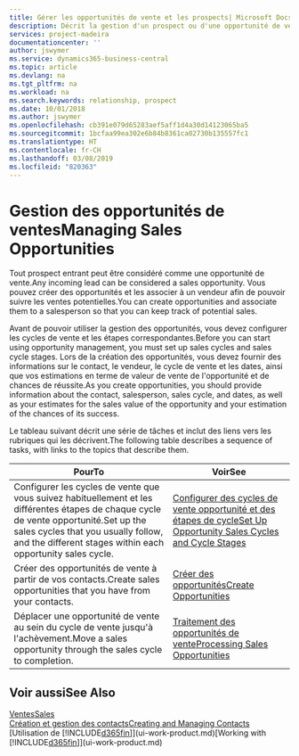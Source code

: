 ```yaml
---
title: Gérer les opportunités de vente et les prospects| Microsoft Docs
description: Décrit la gestion d'un prospect ou d'une opportunité de ventes entrant dans Business Central, et l'association de l'opportunité à un vendeur pour effectuer le suivi des ventes potentielles.
services: project-madeira
documentationcenter: ''
author: jswymer
ms.service: dynamics365-business-central
ms.topic: article
ms.devlang: na
ms.tgt_pltfrm: na
ms.workload: na
ms.search.keywords: relationship, prospect
ms.date: 10/01/2018
ms.author: jswymer
ms.openlocfilehash: cb391e079d65283aef5aff1d4a30d14123065ba5
ms.sourcegitcommit: 1bcfaa99ea302e6b84b8361ca02730b135557fc1
ms.translationtype: HT
ms.contentlocale: fr-CH
ms.lasthandoff: 03/08/2019
ms.locfileid: "820363"
---
```

# <a name="managing-sales-opportunities"></a><span data-ttu-id="9b45c-103">Gestion des opportunités de ventes</span><span class="sxs-lookup"><span data-stu-id="9b45c-103">Managing Sales Opportunities</span></span>
<span data-ttu-id="9b45c-104">Tout prospect entrant peut être considéré comme une opportunité de vente.</span><span class="sxs-lookup"><span data-stu-id="9b45c-104">Any incoming lead can be considered a sales opportunity.</span></span> <span data-ttu-id="9b45c-105">Vous pouvez créer des opportunités et les associer à un vendeur afin de pouvoir suivre les ventes potentielles.</span><span class="sxs-lookup"><span data-stu-id="9b45c-105">You can create opportunities and associate them to a salesperson so that you can keep track of potential sales.</span></span>

<span data-ttu-id="9b45c-106">Avant de pouvoir utiliser la gestion des opportunités, vous devez configurer les cycles de vente et les étapes correspondantes.</span><span class="sxs-lookup"><span data-stu-id="9b45c-106">Before you can start using opportunity management, you must set up sales cycles and sales cycle stages.</span></span> <span data-ttu-id="9b45c-107">Lors de la création des opportunités, vous devez fournir des informations sur le contact, le vendeur, le cycle de vente et les dates, ainsi que vos estimations en terme de valeur de vente de l'opportunité et de chances de réussite.</span><span class="sxs-lookup"><span data-stu-id="9b45c-107">As you create opportunities, you should provide information about the contact, salesperson, sales cycle, and dates, as well as your estimates for the sales value of the opportunity and your estimation of the chances of its success.</span></span>

<span data-ttu-id="9b45c-108">Le tableau suivant décrit une série de tâches et inclut des liens vers les rubriques qui les décrivent.</span><span class="sxs-lookup"><span data-stu-id="9b45c-108">The following table describes a sequence of tasks, with links to the topics that describe them.</span></span>

| <span data-ttu-id="9b45c-109">Pour</span><span class="sxs-lookup"><span data-stu-id="9b45c-109">To</span></span> | <span data-ttu-id="9b45c-110">Voir</span><span class="sxs-lookup"><span data-stu-id="9b45c-110">See</span></span> |
| --- | --- |
| <span data-ttu-id="9b45c-111">Configurer les cycles de vente que vous suivez habituellement et les différentes étapes de chaque cycle de vente opportunité.</span><span class="sxs-lookup"><span data-stu-id="9b45c-111">Set up the sales cycles that you usually follow, and the different stages within each opportunity sales cycle.</span></span> |[<span data-ttu-id="9b45c-112">Configurer des cycles de vente opportunité et des étapes de cycle</span><span class="sxs-lookup"><span data-stu-id="9b45c-112">Set Up Opportunity Sales Cycles and Cycle Stages</span></span>](marketing-how-setup-opportunity-sales-cycles-stages.md) |
| <span data-ttu-id="9b45c-113">Créer des opportunités de vente à partir de vos contacts.</span><span class="sxs-lookup"><span data-stu-id="9b45c-113">Create sales opportunities that you have from your contacts.</span></span> |[<span data-ttu-id="9b45c-114">Créer des opportunités</span><span class="sxs-lookup"><span data-stu-id="9b45c-114">Create Opportunities</span></span>](marketing-how-create-opportunities.md) |
| <span data-ttu-id="9b45c-115">Déplacer une opportunité de vente au sein du cycle de vente jusqu'à l'achèvement.</span><span class="sxs-lookup"><span data-stu-id="9b45c-115">Move a sales opportunity through the sales cycle to completion.</span></span> |[<span data-ttu-id="9b45c-116">Traitement des opportunités de vente</span><span class="sxs-lookup"><span data-stu-id="9b45c-116">Processing Sales Opportunities</span></span>](marketing-processing-sales-opportunities.md) |

## <a name="see-also"></a><span data-ttu-id="9b45c-117">Voir aussi</span><span class="sxs-lookup"><span data-stu-id="9b45c-117">See Also</span></span>
[<span data-ttu-id="9b45c-118">Ventes</span><span class="sxs-lookup"><span data-stu-id="9b45c-118">Sales</span></span>](sales-manage-sales.md)  
[<span data-ttu-id="9b45c-119">Création et gestion des contacts</span><span class="sxs-lookup"><span data-stu-id="9b45c-119">Creating and Managing Contacts</span></span>](marketing-contacts.md)  
<span data-ttu-id="9b45c-120">[Utilisation de [!INCLUDE[d365fin](includes/d365fin_md.md)]](ui-work-product.md)</span><span class="sxs-lookup"><span data-stu-id="9b45c-120">[Working with [!INCLUDE[d365fin](includes/d365fin_md.md)]](ui-work-product.md)</span></span>
